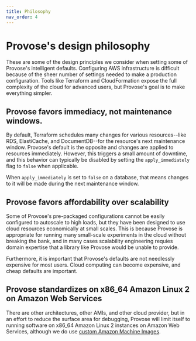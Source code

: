```yaml
---
title: Philosophy
nav_order: 4
---
```


# Provose's design philosophy

These are some of the design principles we consider when setting some of Provose's intelligent defaults. Configuring AWS infrastructure is difficult because of the sheer number of settings needed to make a production configuration. Tools like Terraform and CloudFormation expose the full complexity of the cloud for advanced users, but Provose's goal is to make everything simpler.

## Provose favors immediacy, not maintenance windows.

By default, Terraform schedules many changes for various resources--like RDS, ElastiCache, and DocumentDB--for the resource's next maintenance window. Provose's default is the opposite and changes are applied to resources immediately. However, this triggers a small amount of downtime, and this behavior can typically be disabled by setting the `apply_immediately` flag to `false` when applicable.

When `apply_immediately` is set to `false` on a database, that means changes to it will be made during the next maintenance window.

## Provose favors affordability over scalability

Some of Provose's pre-packaged configurations cannot be easily configured to autoscale to high loads, but they have been designed to use cloud resources economically at small scales. This is because Provose is appropriate for running many small-scale experiments in the cloud without breaking the bank, and in many cases scalability engineering requies domain expertise that a library like Provose would be unable to provide.

Furthermore, it is important that Provose's defaults are not needlessly expensive for most users. Cloud computing can become expensive, and cheap defaults are important.

## Provose standardizes on x86_64 Amazon Linux 2 on Amazon Web Services

There are other architectures, other AMIs, and other cloud provider, but in an effort to reduce the surface area for debugging, Provose will limit itself to running software on x86_64 Amazon Linux 2 instances on Amazon Web Services, although we do use [custom Amazon Machine Images](/amazon-machine-images-amis.html).
